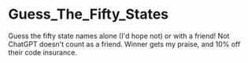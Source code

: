 # Guess_The_Fifty_States
Guess the fifty state names alone (I'd hope not) or with a friend! Not ChatGPT doesn't count as a friend. Winner gets my praise, and 10% off their code insurance. 
